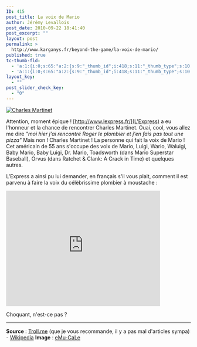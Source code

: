 ```yaml
---
ID: 415
post_title: La voix de Mario
author: Jérémy Levallois
post_date: 2010-09-22 18:41:40
post_excerpt: ""
layout: post
permalink: >
  http://www.karganys.fr/beyond-the-game/la-voix-de-mario/
published: true
tc-thumb-fld:
  - 'a:1:{i:0;s:65:"a:2:{s:9:"_thumb_id";i:418;s:11:"_thumb_type";s:10:"attachment";}";}'
  - 'a:1:{i:0;s:65:"a:2:{s:9:"_thumb_id";i:418;s:11:"_thumb_type";s:10:"attachment";}";}'
layout_key:
  - ""
post_slider_check_key:
  - "0"
---
```

[![Charles Martinet](http://www.karganys.fr/wp-content/uploads/2010/09/charles-martinet-300x248.jpg)](http://www.karganys.fr/wp-content/uploads/2010/09/charles-martinet.jpg)

Attention, moment épique !
[http://www.lexpress.fr/](L'Express) a eu l'honneur et la chance de rencontrer Charles Martinet.
Ouai, cool, vous allez me dire *"moi hier j'ai rencontré Roger le plombier et j'en fais pas tout une pizza"*
Mais non ! Charles Martinet ! La personne qui fait la voix de Mario !
Cet américain de 55 ans s'occupe des voix de Mario, Luigi, Wario, Waluigi, Baby Mario, Baby Luigi, Dr. Mario, Toadsworth (dans Mario Superstar Baseball), Orvus (dans Ratchet &amp; Clank: A Crack in Time) et quelques autres.

L'Express a ainsi pu lui demander, en français s'il vous plait, comment il est parvenu à faire la voix du célèbrissime plombier à moustache :

<iframe width="420" height="315" src="https://www.youtube.com/embed/6YvXRxbkOgE" frameborder="0" allowfullscreen></iframe>

Choquant, n'est-ce pas ?

* * *

**Source** : [Troll.me](http://troll-me.fr/la-voix-de-mario/) (que je vous recommande, il y a pas mal d'articles sympa) - [Wikipedia](http://en.wikipedia.org/wiki/Charles_Martinet)
**Image** : [eMu-CaLe](http://www.emu-cale.110mb.com)